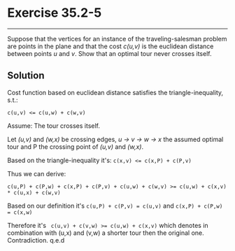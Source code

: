 # Exercise 35.2-5

*** 
Suppose that the vertices for an instance of the traveling-salesman problem are points in the plane and that the cost *c(u,v)* is the euclidean distance between points *u* and *v*. Show that an optimal tour never crosses itself.

## Solution

Cost function based on euclidean distance satisfies the triangle-inequality, s.t.:

``` c(u,v) <= c(u,w) + c(w,v) ```

Assume: The tour crosses itself.

Let *(u,v)* and *(w,x)* be crossing edges, *u -> v -> w -> x* the assumed optimal tour and P the crossing point of *(u,v)* and *(w,x)*.

Based on the triangle-inequality it's: 
```c(x,v) <= c(x,P) + c(P,v) ```

Thus we can derive:

```c(u,P) + c(P,w) + c(x,P) + c(P,v) + c(u,w) + c(w,v) >= c(u,w) + c(x,v) * c(u,x) + c(w,v)```

Based on our definition it's ```c(u,P) + c(P,v) = c(u,v)``` and ```c(x,P) + c(P,w) = c(x,w)```

Therefore it's ``` c(u,v) + c(v,w) >= c(u,w) + c(x,v)``` which denotes in combination with (u,x) and (v,w) a shorter tour then the original one. Contradiction. q.e.d
